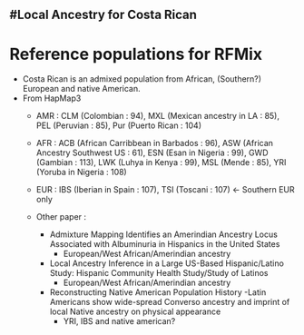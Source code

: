 #Local Ancestry for Costa Rican
- 

# Reference populations for RFMix
- Costa Rican is an admixed population from African, (Southern?) European and native American.
- From HapMap3
  - AMR : CLM (Colombian : 94), MXL (Mexican ancestry in LA : 85), PEL (Peruvian : 85), Pur (Puerto Rican : 104)
  - AFR : ACB (African Carribbean in Barbados : 96), ASW (African Ancestry Southwest US :  61), ESN (Esan in Nigeria : 99), GWD (Gambian : 113), LWK (Luhya in Kenya : 99), MSL (Mende : 85), YRI (Yoruba in Nigeria : 108)
  - EUR : IBS (Iberian in Spain : 107), TSI (Toscani : 107) <- Southern EUR only
  
  - Other paper : 
    - Admixture Mapping Identifies an Amerindian Ancestry Locus Associated with Albuminuria in Hispanics in the United States
      - European/West African/Amerindian ancestry
    - Local Ancestry Inference in a Large US-Based Hispanic/Latino Study: Hispanic Community Health Study/Study of Latinos
      - European/West African/Amerindian ancestry
    - Reconstructing Native American Population History
    -Latin Americans show wide-spread Converso ancestry and imprint of local Native ancestry on physical appearance
      - YRI, IBS and native american?
